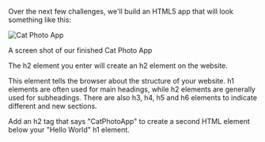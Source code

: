 Over the next few challenges, we'll build an HTML5 app that will look something like this:

![Cat Photo App](https://i.imgur.com/jOc1JF1.png "Cat Photo App")


A screen shot of our finished Cat Photo App

The h2 element you enter will create an h2 element on the website.

This element tells the browser about the structure of your website. h1 elements are often used for main headings, while h2 elements are generally used for subheadings. There are also h3, h4, h5 and h6 elements to indicate different and new sections.

Add an h2 tag that says "CatPhotoApp" to create a second HTML element below your "Hello World" h1 element.
